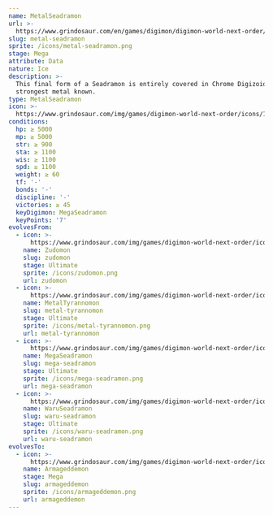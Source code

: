 ```yaml
---
name: MetalSeadramon
url: >-
  https://www.grindosaur.com/en/games/digimon/digimon-world-next-order/digimon/188-metal-seadramon
slug: metal-seadramon
sprite: /icons/metal-seadramon.png
stage: Mega
attribute: Data
nature: Ice
description: >-
  This final form of a Seadramon is entirely covered in Chrome Digizoid, the
  strongest metal known.
type: MetalSeadramon
icon: >-
  https://www.grindosaur.com/img/games/digimon-world-next-order/icons/188-metalseadramon-icon.png
conditions:
  hp: ≥ 5000
  mp: ≥ 5000
  str: ≥ 900
  sta: ≥ 1100
  wis: ≥ 1100
  spd: ≥ 1100
  weight: ≥ 60
  tf: '-'
  bonds: '-'
  discipline: '-'
  victories: ≥ 45
  keyDigimon: MegaSeadramon
  keyPoints: '7'
evolvesFrom:
  - icon: >-
      https://www.grindosaur.com/img/games/digimon-world-next-order/icons/117-zudomon-icon-small.png
    name: Zudomon
    slug: zudomon
    stage: Ultimate
    sprite: /icons/zudomon.png
    url: zudomon
  - icon: >-
      https://www.grindosaur.com/img/games/digimon-world-next-order/icons/132-metaltyrannomon-icon-small.png
    name: MetalTyrannomon
    slug: metal-tyrannomon
    stage: Ultimate
    sprite: /icons/metal-tyrannomon.png
    url: metal-tyrannomon
  - icon: >-
      https://www.grindosaur.com/img/games/digimon-world-next-order/icons/139-megaseadramon-icon-small.png
    name: MegaSeadramon
    slug: mega-seadramon
    stage: Ultimate
    sprite: /icons/mega-seadramon.png
    url: mega-seadramon
  - icon: >-
      https://www.grindosaur.com/img/games/digimon-world-next-order/icons/151-waruseadramon-icon-small.png
    name: WaruSeadramon
    slug: waru-seadramon
    stage: Ultimate
    sprite: /icons/waru-seadramon.png
    url: waru-seadramon
evolvesTo:
  - icon: >-
      https://www.grindosaur.com/img/games/digimon-world-next-order/icons/226-armageddemon-icon-small.png
    name: Armageddemon
    stage: Mega
    slug: armageddemon
    sprite: /icons/armageddemon.png
    url: armageddemon
---
```



